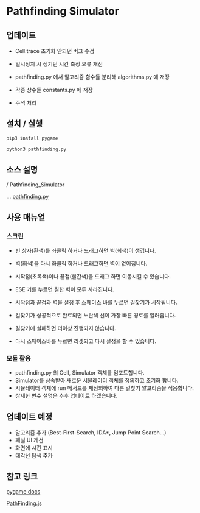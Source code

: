 # Pathfinding Simulator

## 업데이트

- Cell.trace 초기화 안되던 버그 수정
- 일시정지 시 생기던 시간 측정 오류 개선

- pathfinding.py 에서 알고리즘 함수들 분리해 algorithms.py 에 저장
- 각종 상수들 constants.py 에 저장
- 주석 처리

## 설치 / 실행

```sh
pip3 install pygame

python3 pathfinding.py
```

## 소스 설명

/ Pathfinding_Simulator

... [pathfinding.py](pathfinding.py)

## 사용 매뉴얼

### 스크린

- 빈 상자(흰색)를 좌클릭 하거나 드래그하면 벽(회색)이 생깁니다.
- 벽(회색)을 다시 좌클릭 하거나 드래그하면 벽이 없어집니다.
- 시작점(초록색)이나 끝점(빨간색)을 드래그 하면 이동시킬 수 있습니다.
- ESE 키를 누르면 칠한 벽이 모두 사라집니다.

- 시작점과 끝점과 벽을 설정 후 스페이스 바를 누르면 길찾기가 시작됩니다.
- 길찾기가 성공적으로 완료되면 노란색 선이 가장 빠른 경로를 알려줍니다.
- 길찾기에 실패하면 더이상 진행되지 않습니다.
- 다시 스페이스바를 누르면 리셋되고 다시 설정을 할 수 있습니다.

### 모듈 활용

- pathfinding.py 의 Cell, Simulator 객체를 임포트합니다.
- Simulator를 상속받아 새로운 시뮬레이터 객체를 정의하고 초기화 합니다.
- 시뮬레이터 객체에 run 메서드를 재정의하여 다른 길찾기 알고리즘을 적용합니다.
- 상세한 변수 설명은 추후 업데이트 하겠습니다.

## 업데이트 예정

- 알고리즘 추가 (Best-First-Search, IDA*, Jump Point Search...)
- 패널 UI 개선
- 화면에 시간 표시
- 대각선 탐색 추가

## 참고 링크

[pygame docs](https://www.pygame.org/docs/)

[PathFinding.js](https://qiao.github.io/PathFinding.js/visual/)